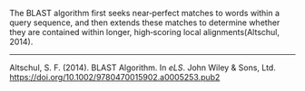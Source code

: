 The BLAST algorithm first seeks near‐perfect matches to words within a query sequence, and then extends these matches to determine whether they are contained within longer, high‐scoring local alignments(Altschul, 2014).  


----------------------  

Altschul, S. F. (2014). BLAST Algorithm. In _eLS_. John Wiley & Sons, Ltd. https://doi.org/10.1002/9780470015902.a0005253.pub2  

